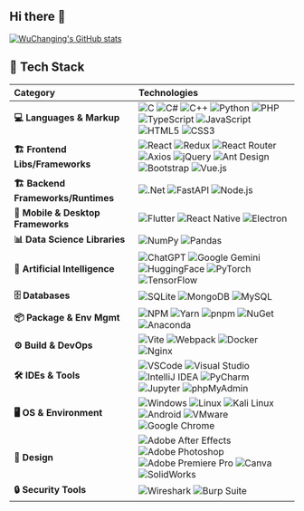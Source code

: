 ## Hi there 👋

[![WuChanging's GitHub stats](https://github-readme-stats.vercel.app/api?username=WuChanging&rank_icon=percentile&show_icons=true&theme=github_dark_dimmed&orgs=InkCanvas)](https://github.com/WuChanging)

## 🌟 Tech Stack  

| Category                 | Technologies                                                                                                                                                                                                                                                                                                                                                        |
| :----------------------- | :------------------------------------------------------------------------------------------------------------------------------------------------------------------------------------------------------------------------------------------------------------------------------------------------------------------------------------------------------------------ |
| **💻 Languages & Markup** | ![C](https://img.shields.io/badge/c-%2300599C.svg?style=flat-square&logo=c&logoColor=white) ![C#](https://img.shields.io/badge/c%23-%23239120.svg?style=flat-square&logo=sharp&logoColor=white) ![C++](https://img.shields.io/badge/c++-%2300599C.svg?style=flat-square&logo=c%2B%2B&logoColor=white) ![Python](https://img.shields.io/badge/python-3670A0?style=flat-square&logo=python&logoColor=ffdd54) ![PHP](https://img.shields.io/badge/php-%23777BB4.svg?style=flat-square&logo=php&logoColor=white) ![TypeScript](https://img.shields.io/badge/typescript-%23007ACC.svg?style=flat-square&logo=typescript&logoColor=white) ![JavaScript](https://img.shields.io/badge/javascript-%23323330.svg?style=flat-square&logo=javascript&logoColor=%23F7DF1E) ![HTML5](https://img.shields.io/badge/HTML5-E34F26?style=flat-square&logo=html5&logoColor=white) ![CSS3](https://img.shields.io/badge/CSS3-1572B6?style=flat-square&logo=css3&logoColor=white) |
| **🏗️ Frontend Libs/Frameworks** | ![React](https://img.shields.io/badge/react-%2320232a.svg?style=flat-square&logo=react&logoColor=%2361DAFB) ![Redux](https://img.shields.io/badge/redux-%23593d88.svg?style=flat-square&logo=redux&logoColor=white) ![React Router](https://img.shields.io/badge/React_Router-CA4245?style=flat-square&logo=react-router&logoColor=white) ![Axios](https://img.shields.io/badge/axios-671ddf?style=flat-square&logo=axios&logoColor=%2361DAFB) ![jQuery](https://img.shields.io/badge/jquery-%230769AD.svg?style=flat-square&logo=jquery&logoColor=white) ![Ant Design](https://img.shields.io/badge/Ant%20Design-1890FF?style=flat-square&logo=antdesign&logoColor=white) ![Bootstrap](https://img.shields.io/badge/Bootstrap-563D7C?style=flat-square&logo=bootstrap&logoColor=white) ![Vue.js](https://img.shields.io/badge/Vue%20js-35495E?style=flat-square&logo=vuedotjs&logoColor=4FC08D)                                                                                                                                                                                                                                                                                                            |
| **🏗️ Backend Frameworks/Runtimes** | ![.Net](https://img.shields.io/badge/.NET-5C2D91?style=flat-square&logo=.net&logoColor=white) ![FastAPI](https://img.shields.io/badge/fastapi-109989?style=flat-square&logo=FASTAPI&logoColor=ffdd54) ![Node.js](https://img.shields.io/badge/Node%20js-339933?style=flat-square&logo=nodedotjs&logoColor=white)                                                                                                                                                                                                                                                                                                                                                                                                 |
| **📱 Mobile & Desktop Frameworks** | ![Flutter](https://img.shields.io/badge/Flutter-02569B?style=flat-square&logo=flutter&logoColor=white) ![React Native](https://img.shields.io/badge/React_Native-20232A?style=flat-square&logo=react&logoColor=61DAFB) ![Electron](https://img.shields.io/badge/Electron-2B2E3A?style=flat-square&logo=electron&logoColor=%2361DAFB)                                                                                                                                                                                                                                                                                                                                                                                       |
| **📊 Data Science Libraries** | ![NumPy](https://img.shields.io/badge/Numpy-777BB4?style=flat-square&logo=numpy&logoColor=white) ![Pandas](https://img.shields.io/badge/Pandas-2C2D72?style=flat-square&logo=pandas&logoColor=white)                                                                                                                                                                                                                                                                                                                                                                                                                                                                                                                      |
| **🤖 Artificial Intelligence** | ![ChatGPT](https://img.shields.io/badge/ChatGPT-74aa9c?style=flat-square&logo=openai&logoColor=white) ![Google Gemini](https://img.shields.io/badge/Google%20Gemini-8E75B2?style=flat-square&logo=googlegemini&logoColor=white) ![HuggingFace](https://img.shields.io/badge/-HuggingFace-FDEE21?style=flat-square&logo=HuggingFace&logoColor=black) ![PyTorch](https://img.shields.io/badge/PyTorch-EE4C2C?style=flat-square&logo=pytorch&logoColor=white) ![TensorFlow](https://img.shields.io/badge/TensorFlow-FF6F00?style=flat-square&logo=tensorflow&logoColor=white)                                                                                                                                                                                                                         |
| **🗄️ Databases**         | ![SQLite](https://img.shields.io/badge/Sqlite-003B57?style=flat-square&logo=sqlite&logoColor=white) ![MongoDB](https://img.shields.io/badge/MongoDB-4EA94B?style=flat-square&logo=mongodb&logoColor=white) ![MySQL](https://img.shields.io/badge/mysql-4479A1.svg?style=flat-square&logo=mysql&logoColor=white)                                                                                                                                                                                                                                                                                                                                                                                                          |
| **📦 Package & Env Mgmt** | ![NPM](https://img.shields.io/badge/NPM-%23CB3837.svg?style=flat-square&logo=npm&logoColor=white) ![Yarn](https://img.shields.io/badge/yarn-%232C8EBB.svg?style=flat-square&logo=yarn&logoColor=white) ![pnpm](https://img.shields.io/badge/pnpm-F69220?style=flat-square&logo=pnpm&logoColor=white) ![NuGet](https://img.shields.io/badge/NuGet-004880?style=flat-square&logo=nuget&logoColor=white) ![Anaconda](https://img.shields.io/badge/conda-342B029.svg?style=flat-square&logo=anaconda&logoColor=ffdd54)                                                                                                                                                                                                                                                  |
| **⚙️ Build & DevOps**    | ![Vite](https://img.shields.io/badge/vite-%23646CFF.svg?style=flat-square&logo=vite&logoColor=white) ![Webpack](https://img.shields.io/badge/Webpack-8DD6F9?style=flat-square&logo=Webpack&logoColor=white) ![Docker](https://img.shields.io/badge/Docker-2CA5E0?style=flat-square&logo=docker&logoColor=ffdd54) ![Nginx](https://img.shields.io/badge/Nginx-009639?style=flat-square&logo=nginx&logoColor=white)                                                                                                                                                                                                                                                                                                                                           |
| **🛠️ IDEs & Tools**      | ![VSCode](https://img.shields.io/badge/VSCode-0078D4?style=flat-square&logo=visual%20studio%20code&logoColor=white) ![Visual Studio](https://img.shields.io/badge/Visual_Studio-5C2D91?style=flat-square&logo=visual%20studio&logoColor=white) ![IntelliJ IDEA](https://img.shields.io/badge/IntelliJ_IDEA-000000.svg?style=flat-square&logo=intellij-idea&logoColor=white) ![PyCharm](https://img.shields.io/badge/PyCharm-000000.svg?&style=flat-square&logo=PyCharm&logoColor=white) ![Jupyter](https://img.shields.io/badge/Jupyter-F37626.svg?style=flat-square&logo=Jupyter&logoColor=ffdd54) ![phpMyAdmin](https://img.shields.io/badge/phpmyadmin-6C78AF?style=flat-square&logo=phpmyadmin&logoColor=white)                                                                                                                                                                                                                                                                    |
| **🖥️ OS & Environment**  | ![Windows](https://img.shields.io/badge/Windows_11-0078d4?style=flat-square&logo=windows-11&logoColor=white) ![Linux](https://img.shields.io/badge/Linux-FCC624?style=flat-square&logo=linux&logoColor=black) ![Kali Linux](https://img.shields.io/badge/Kali_Linux-557C94?style=flat-square&logo=kali-linux&logoColor=white) ![Android](https://img.shields.io/badge/Android-3DDC84?style=flat-square&logo=android&logoColor=white) ![VMware](https://img.shields.io/badge/VMware-231f20?style=flat-square&logo=VMware&logoColor=white) ![Google Chrome](https://img.shields.io/badge/Google_chrome-4285F4?style=flat-square&logo=Google-chrome&logoColor=white)                                                                                                                                                                                                                                                                          |
| **🎨 Design**             | ![Adobe After Effects](https://img.shields.io/badge/Adobe%20after%20affects-CF96FD?style=flat-square&logo=Adobe%20after%20effects&logoColor=393665) ![Adobe Photoshop](https://img.shields.io/badge/Adobe%20Photoshop-31A8FF?style=flat-square&logo=Adobe%20Photoshop&logoColor=black) ![Adobe Premiere Pro](https://img.shields.io/badge/Adobe%20Premiere%20Pro-9999FF?style=flat-square&logo=Adobe%20Premiere%20Pro&logoColor=white) ![Canva](https://img.shields.io/badge/Canva-%2300C4CC.svg?&style=flat-square&logo=Canva&logoColor=white) ![SolidWorks](https://img.shields.io/badge/solidworks-005386?style=flat-square&logo=dassaultsystemes&logoColor=white)                                                                                                                                                                                                           |
| **🔒 Security Tools**          | ![Wireshark](https://img.shields.io/badge/Wireshark-1679A7?style=flat-square&logo=Wireshark&logoColor=white) ![Burp Suite](https://img.shields.io/badge/burpsuite-FF6633?style=flat-square&logo=burpsuite&logoColor=white)                                                                                                                                                                                                                                                                                                                                                                                                                                                                                                       |

